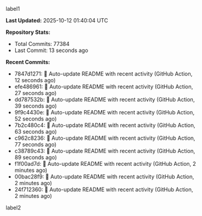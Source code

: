 
label1 
<!-- ACTIVITY_START -->
**Last Updated:** 2025-10-12 01:40:04 UTC

**Repository Stats:**
- Total Commits: 77384
- Last Commit: 13 seconds ago

**Recent Commits:**
- 7847d1271: 🤖 Auto-update README with recent activity (GitHub Action, 12 seconds ago)
- efe486961: 🤖 Auto-update README with recent activity (GitHub Action, 27 seconds ago)
- dd787532b: 🤖 Auto-update README with recent activity (GitHub Action, 39 seconds ago)
- 9f9c4430e: 🤖 Auto-update README with recent activity (GitHub Action, 52 seconds ago)
- 7b2c480c4: 🤖 Auto-update README with recent activity (GitHub Action, 63 seconds ago)
- c962c8236: 🤖 Auto-update README with recent activity (GitHub Action, 77 seconds ago)
- c38789c43: 🤖 Auto-update README with recent activity (GitHub Action, 89 seconds ago)
- f1f00ad7d: 🤖 Auto-update README with recent activity (GitHub Action, 2 minutes ago)
- 00bac28f9: 🤖 Auto-update README with recent activity (GitHub Action, 2 minutes ago)
- 24f712360: 🤖 Auto-update README with recent activity (GitHub Action, 2 minutes ago)
<!-- ACTIVITY_END -->

label2
